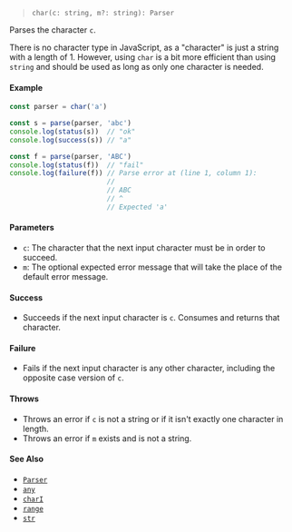 <!--
 Copyright (c) 2020 Thomas J. Otterson
 
 This software is released under the MIT License.
 https://opensource.org/licenses/MIT
-->

> `char(c: string, m?: string): Parser`

Parses the character `c`.

There is no character type in JavaScript, as a "character" is just a string with a length of 1. However, using `char` is a bit more efficient than using `string` and should be used as long as only one character is needed.

#### Example

```javascript
const parser = char('a')

const s = parse(parser, 'abc')
console.log(status(s))  // "ok"
console.log(success(s)) // "a"

const f = parse(parser, 'ABC')
console.log(status(f))  // "fail"
console.log(failure(f)) // Parse error at (line 1, column 1):
                        //
                        // ABC
                        // ^
                        // Expected 'a'
```

#### Parameters

* `c`: The character that the next input character must be in order to succeed.
* `m`: The optional expected error message that will take the place of the default error message.

#### Success 

* Succeeds if the next input character is `c`. Consumes and returns that character.

#### Failure 

* Fails if the next input character is any other character, including the opposite case version of `c`.

#### Throws

* Throws an error if `c` is not a string or if it isn't exactly one character in length.
* Throws an error if `m` exists and is not a string.

#### See Also

* [`Parser`](../types/parser.md)
* [`any`](any.md)
* [`charI`](chari.md)
* [`range`](range.md)
* [`str`](str.md)
